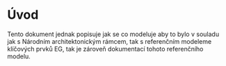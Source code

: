 # Úvod

Tento dokument jednak popisuje jak se co modeluje aby to bylo v souladu jak s Národním architektonickým rámcem, tak s referenčním modeleme klíčových prvků EG, tak je zároveň dokumentací tohoto referenčního modelu.

